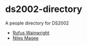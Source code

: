 # ds2002-directory
 
A people directory for DS2002
 
- [ Rufus Wainwright](people/mst3k/)
- [ Niles Magee](people/nem2p/)
